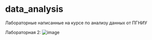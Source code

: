 # data_analysis
Лабораторные написанные на курсе по анализу данных от ПГНИУ


Лабораторная 2:
![image](https://user-images.githubusercontent.com/77189625/165058200-6537d201-7ea6-495d-ae68-416b0f5477c7.png)
